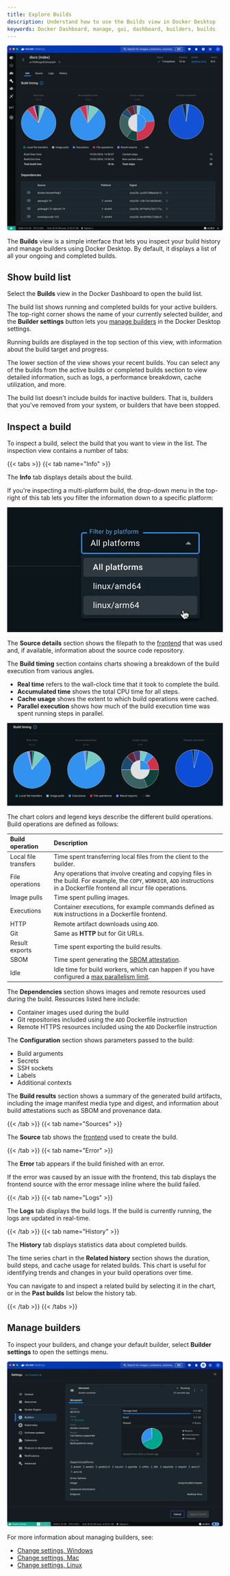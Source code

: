 ```yaml
---
title: Explore Builds
description: Understand how to use the Builds view in Docker Desktop
keywords: Docker Dashboard, manage, gui, dashboard, builders, builds
---
```


![Builds view in Docker Desktop](../images/builds-view.webp)

The **Builds** view is a simple interface that lets you inspect your build
history and manage builders using Docker Desktop. By default, it
displays a list of all your ongoing and completed builds.

## Show build list

Select the **Builds** view in the Docker Dashboard to open the build list.

The build list shows running and completed builds for your active builders. The
top-right corner shows the name of your currently selected builder, and the
**Builder settings** button lets you [manage builders](#manage-builders) in the
Docker Desktop settings.

Running builds are displayed in the top section of this view, with information
about the build target and progress.

The lower section of the view shows your recent builds. You can select any of
the builds from the active builds or completed builds section to view detailed
information, such as logs, a performance breakdown, cache utilization, and
more.

The build list doesn't include builds for inactive builders. That is, builders
that you've removed from your system, or builders that have been stopped.

## Inspect a build

To inspect a build, select the build that you want to view in the list.
The inspection view contains a number of tabs:

{{< tabs >}}
{{< tab name="Info" >}}


The **Info** tab displays details about the build.

If you're inspecting a multi-platform build, the drop-down menu in the
top-right of this tab lets you filter the information down to a specific
platform:

![Platform filter](../images/build-ui-platform-menu.webp?w=400)

The **Source details** section shows the filepath to the
[frontend](../../build/dockerfile/frontend.md) that was used and, if available,
information about the source code repository.

The **Build timing** section contains charts showing a breakdown of the build
execution from various angles.

- **Real time** refers to the wall-clock time that it took to complete the build.
- **Accumulated time** shows the total CPU time for all steps.
- **Cache usage** shows the extent to which build operations were cached.
- **Parallel execution** shows how much of the build execution time was spent running steps in parallel.

![Build timing charts](../images/build-ui-timing-chart.webp)

The chart colors and legend keys describe the different build operations. Build
operations are defined as follows:

| Build operation      | Description                                                                                                                                                                     |
| :------------------- | :------------------------------------------------------------------------------------------------------------------------------------------------------------------------------ |
| Local file transfers | Time spent transferring local files from the client to the builder.                                                                                                             |
| File operations      | Any operations that involve creating and copying files in the build. For example, the `COPY`, `WORKDIR`, `ADD` instructions in a Dockerfile frontend all incur file operations. |
| Image pulls          | Time spent pulling images.                                                                                                                                                      |
| Executions           | Container executions, for example commands defined as `RUN` instructions in a Dockerfile frontend.                                                                              |
| HTTP                 | Remote artifact downloads using `ADD`.                                                                                                                                          |
| Git                  | Same as **HTTP** but for Git URLs.                                                                                                                                              |
| Result exports       | Time spent exporting the build results.                                                                                                                                         |
| SBOM                 | Time spent generating the [SBOM attestation](../../build/attestations/sbom.md).                                                                                                 |
| Idle                 | Idle time for build workers, which can happen if you have configured a [max parallelism limit](../../build/buildkit/configure.md#max-parallelism).                              |

The **Dependencies** section shows images and remote resources used during
the build. Resources listed here include:

- Container images used during the build
- Git repositories included using the `ADD` Dockerfile instruction
- Remote HTTPS resources included using the `ADD` Dockerfile instruction

The **Configuration** section shows parameters passed to the build:

- Build arguments
- Secrets
- SSH sockets
- Labels
- Additional contexts

The **Build results** section shows a summary of the generated build artifacts,
including the image manifest media type and digest, and information about build
attestations such as SBOM and provenance data.

{{< /tab >}}
{{< tab name="Sources" >}}

The **Source** tab shows the [frontend](../../build/dockerfile/frontend.md)
used to create the build.

{{< /tab >}}
{{< tab name="Error" >}}

The **Error** tab appears if the build finished with an error.

If the error was caused by an issue with the frontend, this tab displays the
frontend source with the error message inline where the build failed.

{{< /tab >}}
{{< tab name="Logs" >}}

The **Logs** tab displays the build logs. If the build is currently running,
the logs are updated in real-time.

{{< /tab >}}
{{< tab name="History" >}}

The **History** tab displays statistics data about completed builds.

The time series chart in the **Related history** section shows the duration,
build steps, and cache usage for related builds. This chart is useful for
identifying trends and changes in your build operations over time.

You can navigate to and inspect a related build by selecting it in the chart,
or in the **Past builds** list below the history tab.

{{< /tab >}}
{{< /tabs >}}

## Manage builders

To inspect your builders, and change your default builder, select **Builder
settings** to open the settings menu.

![Builder settings drop-down](../images/build-ui-manage-builders.webp)

For more information about managing builders, see:

- [Change settings, Windows](../settings/windows.md#builders)
- [Change settings, Mac](../settings/mac.md#builders)
- [Change settings, Linux](../settings/linux.md#builders)
